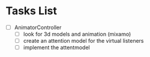 # Tasks List
- [ ] AnimatorController
  - [ ] look for 3d models and animation (mixamo)
  - [ ] create an attention model for the virtual listeners
  - [ ] implement the attentmodel
